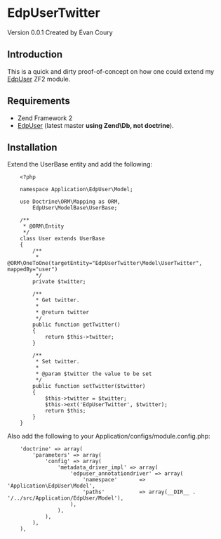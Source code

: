 EdpUserTwitter
==============
Version 0.0.1 Created by Evan Coury

Introduction
------------

This is a quick and dirty proof-of-concept on how one could extend my 
[EdpUser](https://github.com/EvanDotPro/EdpUser) ZF2 module.

Requirements
------------

* Zend Framework 2
* [EdpUser](https://github.com/EvanDotPro/EdpUser) (latest master **using
  Zend\Db, not doctrine**).

Installation
------------

Extend the UserBase entity and add the following:

        <?php

        namespace Application\EdpUser\Model;

        use Doctrine\ORM\Mapping as ORM,
            EdpUser\ModelBase\UserBase;

        /**
         * @ORM\Entity
         */
        class User extends UserBase
        {
            /**
             * @ORM\OneToOne(targetEntity="EdpUserTwitter\Model\UserTwitter", mappedBy="user")
             */
            private $twitter;
         
            /**
             * Get twitter.
             *
             * @return twitter
             */
            public function getTwitter()
            {
                return $this->twitter;
            }
         
            /**
             * Set twitter.
             *
             * @param $twitter the value to be set
             */
            public function setTwitter($twitter)
            {
                $this->twitter = $twitter;
                $this->ext('EdpUserTwitter', $twitter);
                return $this;
            }
        }


Also add the following to your Application/configs/module.config.php:

        'doctrine' => array(
            'parameters' => array(
                'config' => array(
                    'metadata_driver_impl' => array(
                        'edpuser_annotationdriver' => array(
                            'namespace'       => 'Application\EdpUser\Model',
                            'paths'           => array(__DIR__ . '/../src/Application/EdpUser/Model'),
                        ),
                    ),
                ),
            ),
        ),
